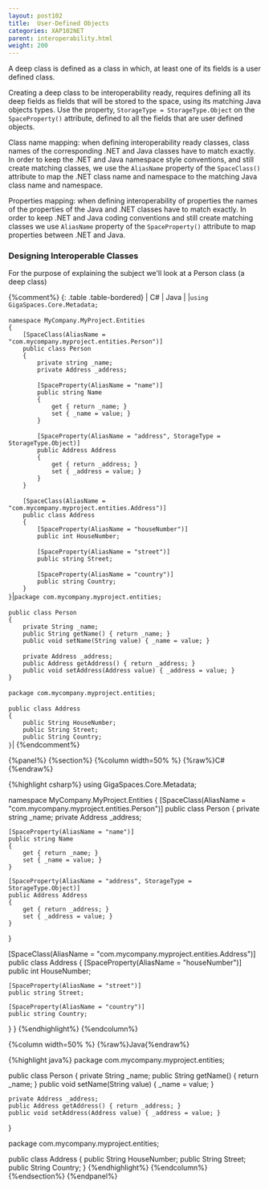 ```yaml
---
layout: post102
title:  User-Defined Objects
categories: XAP102NET
parent: interoperability.html
weight: 200
---
```




A deep class is defined as a class in which, at least one of its fields is a user defined class.


Creating a deep class to be interoperability ready, requires defining all its deep fields as fields that will be stored to the space, using its matching Java objects types. Use the property, `StorageType = StorageType.Object` on the `SpaceProperty()` attribute, defined to all the fields that are user defined objects.

Class name mapping: when defining interoperability ready classes, class names of the corresponding .NET and Java classes have to match exactly. In order to keep the .NET and Java namespace style conventions, and still create matching classes, we use the `AliasName` property of the `SpaceClass()` attribute to map the .NET class name and namespace to the matching Java class name and namespace.

Properties mapping: when defining interoperability of properties the names of the properties of the Java and .NET classes have to match exactly. In order to keep .NET and Java coding conventions and still create matching classes we use `AliasName` property of the `SpaceProperty()` attribute to map properties between .NET and Java.


### Designing Interoperable Classes

For the purpose of explaining the subject we'll look at a Person class (a deep class)

{%comment%}
{: .table .table-bordered}
| C# | Java |
|`using GigaSpaces.Core.Metadata;`<br/><br/>`namespace MyCompany.MyProject.Entities`<br/>`{`<br/>`    [SpaceClass(AliasName = "com.mycompany.myproject.entities.Person")]`<br/>`    public class Person`<br/>`    {`<br/>`        private string _name;`<br/>`        private Address _address;`<br/><br/>`        [SpaceProperty(AliasName = "name")]`<br/>`        public string Name`<br/>`        {`<br/>`            get { return _name; }`<br/>`            set { _name = value; }`<br/>`        }`<br/><br/>`        [SpaceProperty(AliasName = "address", StorageType = StorageType.Object)]`<br/>`        public Address Address`<br/>`        {`<br/>`            get { return _address; }`<br/>`            set { _address = value; }`<br/>`        }`<br/>`    }`<br/><br/>`    [SpaceClass(AliasName = "com.mycompany.myproject.entities.Address")]`<br/>`    public class Address`<br/>`    {`<br/>`        [SpaceProperty(AliasName = "houseNumber")]`<br/>`        public int HouseNumber;`<br/><br/>`        [SpaceProperty(AliasName = "street")]`<br/>`        public string Street;`<br/><br/>`        [SpaceProperty(AliasName = "country")]`<br/>`        public string Country;`<br/>`    }`<br/>`}`|`package com.mycompany.myproject.entities;`<br/><br/>`public class Person`<br/>`{`<br/>`    private String _name;`<br/>`    public String getName() { return _name; }`<br/>`    public void setName(String value) { _name = value; }`<br/><br/>`    private Address _address;`<br/>`    public Address getAddress() { return _address; }`<br/>`    public void setAddress(Address value) { _address = value; }`<br/>`}`<br/><br/>`package com.mycompany.myproject.entities;`<br/><br/>`public class Address`<br/>`{`<br/>`    public String HouseNumber;`<br/>`    public String Street;`<br/>`    public String Country;`<br/>`}`|
{%endcomment%}

{%panel%}
{%section%}
{%column width=50% %}
{%raw%}C#{%endraw%}

{%highlight csharp%}
using GigaSpaces.Core.Metadata;

namespace MyCompany.MyProject.Entities
{
   [SpaceClass(AliasName = "com.mycompany.myproject.entities.Person")]
   public class Person
   {
    private string _name;
    private Address _address;

    [SpaceProperty(AliasName = "name")]
    public string Name
    {
        get { return _name; }
        set { _name = value; }
    }

    [SpaceProperty(AliasName = "address", StorageType = StorageType.Object)]
    public Address Address
    {
        get { return _address; }
        set { _address = value; }
    }
  }

  [SpaceClass(AliasName = "com.mycompany.myproject.entities.Address")]
  public class Address
  {
    [SpaceProperty(AliasName = "houseNumber")]
    public int HouseNumber;

    [SpaceProperty(AliasName = "street")]
    public string Street;

    [SpaceProperty(AliasName = "country")]
    public string Country;
  }
}
{%endhighlight%}
{%endcolumn%}

{%column width=50% %}
{%raw%}Java{%endraw%}

{%highlight java%}
package com.mycompany.myproject.entities;

public class Person
{
    private String _name;
    public String getName() { return _name; }
    public void setName(String value) { _name = value; }

    private Address _address;
    public Address getAddress() { return _address; }
    public void setAddress(Address value) { _address = value; }
}

package com.mycompany.myproject.entities;

public class Address
{
    public String HouseNumber;
    public String Street;
    public String Country;
}
{%endhighlight%}
{%endcolumn%}
{%endsection%}
{%endpanel%}

